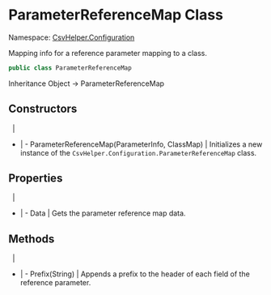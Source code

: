 # ParameterReferenceMap Class

Namespace: [CsvHelper.Configuration](/api/CsvHelper.Configuration)

Mapping info for a reference parameter mapping to a class.

```cs
public class ParameterReferenceMap 
```

Inheritance Object -> ParameterReferenceMap

## Constructors
&nbsp; | &nbsp;
- | -
ParameterReferenceMap(ParameterInfo, ClassMap) | Initializes a new instance of the ``CsvHelper.Configuration.ParameterReferenceMap`` class.

## Properties
&nbsp; | &nbsp;
- | -
Data | Gets the parameter reference map data.

## Methods
&nbsp; | &nbsp;
- | -
Prefix(String) | Appends a prefix to the header of each field of the reference parameter.
